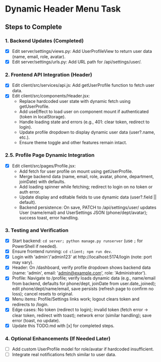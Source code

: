 # Dynamic Header Menu Task

## Steps to Complete

### 1. Backend Updates (Completed)
- [x] Edit server/settings/views.py: Add UserProfileView to return user data (name, email, role, avatar).
- [x] Edit server/settings/urls.py: Add URL path for /api/settings/user/.

### 2. Frontend API Integration (Header)
- [x] Edit client/src/services/api.js: Add getUserProfile function to fetch user data.
- [x] Edit client/src/components/Header.jsx: 
  - Replace hardcoded user state with dynamic fetch using getUserProfile.
  - Add useEffect to load user on component mount if authenticated (token in localStorage).
  - Handle loading state and errors (e.g., 401: clear token, redirect to login).
  - Update profile dropdown to display dynamic user data (user?.name, etc.).
  - Ensure theme toggle and other features remain intact.

### 2.5. Profile Page Dynamic Integration
- [x] Edit client/src/pages/Profile.jsx:
  - Add fetch for user profile on mount using getUserProfile.
  - Merge backend data (name, email, role, avatar, phone, department, joinDate) with defaults.
  - Add loading spinner while fetching; redirect to login on no token or auth error.
  - Update display and editable fields to use dynamic data (user?.field || default).
  - Backend persistence: On save, PATCH to /api/settings/user/ updates User (name/email) and UserSettings JSON (phone/dept/avatar); success toast, error handling.

### 3. Testing and Verification
- [x] Start backend: `cd server; python manage.py runserver` (use `;` for PowerShell if needed).
- [x] Ensure frontend running: `cd client; npm run dev`.
- [x] Login with 'admin'/'admin123' at http://localhost:5174/login (note: port may vary).
- [x] Header: On /dashboard, verify profile dropdown shows backend data (name: 'admin', email: 'admin@example.com', role: 'Administrator').
- [x] Profile: Navigate to /profile; verify loads dynamic data (e.g., name/email from backend, defaults for phone/dept, joinDate from user.date_joined); edit phone/dept/name/email, save persists (refresh page to confirm no loss); cancel resets to original.
- [x] Menu items: Profile/Settings links work; logout clears token and redirects to /login.
- [x] Edge cases: No token (redirect to login); invalid token (fetch error -> clear token, redirect with toast); network error (similar handling); save error (toast, no update).
- [x] Update this TODO.md with [x] for completed steps.

### 4. Optional Enhancements (If Needed Later)
- [ ] Add custom UserProfile model for role/avatar if hardcoded insufficient.
- [ ] Integrate real notifications fetch similar to user data.
